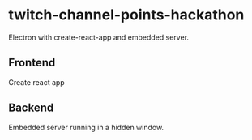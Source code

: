# twitch-channel-points-hackathon

Electron with create-react-app and embedded server.

## Frontend

Create react app

## Backend

Embedded server running in a hidden window.